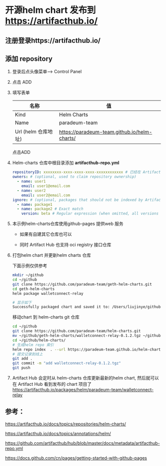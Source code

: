 # 开源helm chart 发布到 https://artifacthub.io/

## 注册登录https://artifacthub.io/

## 添加 repository

1. 登录后点头像菜单--> Control Panel 

2. 点击 ADD

3. 填写表单

   | 名称                | 值                                           |
   | ------------------- | -------------------------------------------- |
   | Kind                | Helm Charts                                  |
   | Name                | paradeum-team                                |
   | Url (helm 仓库地址) | https://paradeum-team.github.io/helm-charts/ |

   点击ADD

4. Helm-charts 仓库中根目录添加 **artifacthub-repo.yml**

   ```yaml
   repositoryID: xxxxxxxx-xxxx-xxxx-xxxx-xxxxxxxxxxxx # 已经在 Artifact Hub 添加的 repository ID
   owners: # (optional, used to claim repository ownership)
     - name: user1
       email: user1@email.com
     - name: user2
       email: user2@email.com
   ignore: # (optional, packages that should not be indexed by Artifact Hub)
     - name: package1
     - name: package2 # Exact match
       version: beta # Regular expression (when omitted, all versions are ignored)
   ```

5. 本示例helm-charts仓库使用github-pages 提供web 服务 

   - 如果有自建其它仓库也可以

   - 同时 Artifact Hub 也支持 oci registry  接口仓库

6. 打包helm chart 并更新helm charts 仓库

   下面示例仅供参考

   ```sh
   mkdir ~/github
   cd ~/github
   git clone https://github.com/paradeum-team/geth-helm-charts.git
   cd geth-helm-charts
   helm package walletconnect-relay
   
   # 显示如下
   Successfully packaged chart and saved it to: /Users/liujinye/github/geth-helm-charts/walletconnect-relay-0.1.2.tgz
   ```

   移动chart 到 helm-charts git 仓库

   ```sh
   cd ~/github
   git clone https://github.com/paradeum-team/helm-charts.git
   mv ~/github/geth-helm-charts/walletconnect-relay-0.1.2.tgz ~/github/helm-charts/walletconnect-relay/
   cd ~/github/helm-charts/
   # 生成helm repo 索引
   helm repo index  . --url https://paradeum-team.github.io/helm-charts
   # 提交记录到线上
   git add .
   git commit -m "add walletconnect-relay-0.1.2.tgz"
   git push
   ```

7. Artifact Hub 会定时从 helm-charts 仓库更新最新的helm chart, 然后就可以在 Artifact Hub 看到发布的 chart 项目了 https://artifacthub.io/packages/helm/paradeum-team/walletconnect-relay

## 参考：

https://artifacthub.io/docs/topics/repositories/helm-charts/

https://artifacthub.io/docs/topics/annotations/helm/

https://github.com/artifacthub/hub/blob/master/docs/metadata/artifacthub-repo.yml

https://docs.github.com/cn/pages/getting-started-with-github-pages